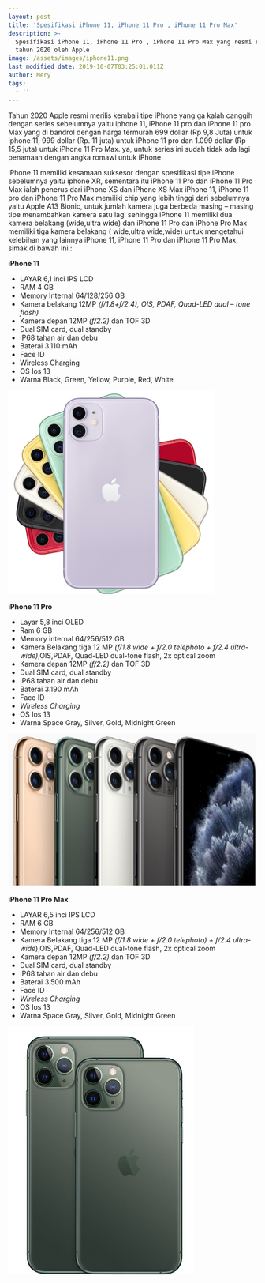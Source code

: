 ```yaml
---
layout: post
title: 'Spesifikasi iPhone 11, iPhone 11 Pro , iPhone 11 Pro Max'
description: >-
  Spesifikasi iPhone 11, iPhone 11 Pro , iPhone 11 Pro Max yang resmi rilis
  tahun 2020 oleh Apple
image: /assets/images/iphone11.png
last_modified_date: 2019-10-07T03:25:01.011Z
author: Mery
tags:
  - ''
---
```

 Tahun 2020 Apple resmi merilis kembali tipe iPhone yang ga kalah canggih dengan series sebelumnya yaitu iphone 11, iPhone 11 pro dan iPhone 11 pro Max yang di bandrol dengan harga termurah 699 dollar (Rp 9,8 Juta) untuk iphone 11, 999 dollar (Rp. 11 juta) untuk iPhone 11 pro dan 1.099 dollar (Rp 15,5 juta) untuk iPhone 11 Pro Max. ya, untuk series ini sudah tidak ada lagi penamaan dengan angka romawi untuk iPhone

iPhone 11 memiliki kesamaan suksesor dengan spesifikasi tipe iPhone sebelumnya yaitu iphone XR, sementara itu iPhone 11 Pro dan iPhone 11 Pro Max ialah penerus dari iPhone XS dan iPhone XS Max
iPhone 11, iPhone 11 pro dan iPhone 11 Pro Max memiliki chip yang lebih tinggi dari sebelumnya yaitu Apple A13 Bionic, untuk jumlah kamera juga berbeda masing – masing tipe menambahkan kamera satu lagi sehingga iPhone 11 memiliki dua kamera belakang (wide,ultra wide) dan iPhone 11 Pro dan iPhone Pro Max memiliki tiga kamera belakang ( wide,ultra wide,wide)
untuk mengetahui kelebihan yang lainnya iPhone 11, iPhone 11 Pro dan iPhone 11 Pro Max, simak di bawah ini :

**iPhone 11**

* LAYAR 6,1 inci IPS LCD
* RAM 4 GB 
* Memory Internal 64/128/256 GB
* Kamera belakang 12MP _(f/1.8+f/2.4), OIS, PDAF, Quad-LED dual – tone flash)_
* Kamera depan 12MP _(f/2.2)_ dan TOF 3D
* Dual SIM card, dual standby
* IP68 tahan air dan debu
* Baterai 3.110 mAh
* Face ID
* Wireless Charging
* OS Ios 13
* Warna Black, Green, Yellow, Purple, Red, White

![](/assets/images/iphoneback.png "iPhone 11")

**iPhone 11 Pro**	

* Layar 5,8 inci OLED
* Ram 6 GB
* Memory internal 64/256/512 GB
* Kamera Belakang tiga 12 MP _(f/1.8 wide + f/2.0 telephoto + f/2.4 ultra- wide)_,OIS,PDAF, Quad-LED dual-tone flash, 2x optical zoom
* Kamera depan 12MP _(f/2.2)_ dan TOF 3D
* Dual SIM card, dual standby
* IP68 tahan air dan debu
* Baterai 3.190 mAh
* Face ID
* _Wireless Charging_
* OS Ios 13
* Warna Space Gray, Silver, Gold, Midnight Green

![](/assets/images/iphone11pro.png "iPhone 11 Pro")

**iPhone 11 Pro Max**

* LAYAR 6,5 inci IPS LCD
* RAM 6 GB 
* Memory Internal 64/256/512 GB
* Kamera Belakang tiga 12 MP _(f/1.8 wide + f/2.0 telephoto) + f/2.4 ultra- wide_),OIS,PDAF, Quad-LED dual-tone flash, 2x optical zoom
* Kamera depan 12MP _(f/2.2)_ dan TOF 3D
* Dual SIM card, dual standby
* IP68 tahan air dan debu
* Baterai 3.500 mAh
* Face ID
* _Wireless Charging_
* OS Ios 13
* Warna Space Gray, Silver, Gold, Midnight Green

![](/assets/images/iphone11promax.png "Perbedaan ukuran iPhone 11 Pro dan iPhone 11 Pro Max")
